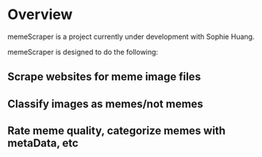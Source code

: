 

# Overview

memeScraper is a project currently under development with Sophie Huang.

memeScraper is designed to do the following:

## Scrape websites for meme image files

## Classify images as memes/not memes

## Rate meme quality, categorize memes with metaData, etc


